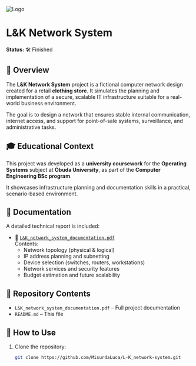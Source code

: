 ![Logo](https://uni-obuda.hu/wp-content/uploads/2021/11/kep3.jpg)
# L&K Network System

**Status:** 🛠️ Finished

## 📘 Overview

The **L&K Network System** project is a fictional computer network design created for a retail **clothing store**. It simulates the planning and implementation of a secure, scalable IT infrastructure suitable for a real-world business environment.

The goal is to design a network that ensures stable internal communication, internet access, and support for point-of-sale systems, surveillance, and administrative tasks.

## 🎓 Educational Context

This project was developed as a **university coursework** for the **Operating Systems** subject at **Óbuda University**, as part of the **Computer Engineering BSc program**.

It showcases infrastructure planning and documentation skills in a practical, scenario-based environment.

## 📄 Documentation

A detailed technical report is included:

- 📄 [`L&K_network_system_documentation.pdf`](L&K_network_system_documentation.pdf)  
  Contents:
  - Network topology (physical & logical)
  - IP address planning and subnetting
  - Device selection (switches, routers, workstations)
  - Network services and security features
  - Budget estimation and future scalability

## 📁 Repository Contents

- `L&K_network_system_documentation.pdf` – Full project documentation  
- `README.md` – This file  

## 🚀 How to Use

1. Clone the repository:
   ```bash
   git clone https://github.com/MisurdaLuca/L-K_network-system.git
